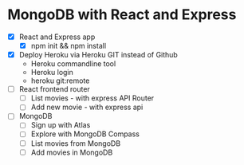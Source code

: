 MongoDB with React and Express
=====================================

* [x] React and Express app
  * [x] npm init && npm install
* [x] Deploy Heroku via Heroku GIT instead of Github
  * Heroku commandline tool
  * Heroku login
  * heroku git:remote
* [ ] React frontend router
  * [ ] List movies - with express API Router
  * [ ] Add new movie - with express api
* [ ] MongoDB
  * [ ] Sign up with Atlas
  * [ ] Explore with MongoDB Compass
  * [ ] List movies from MongoDB
  * [ ] Add movies in MongoDB